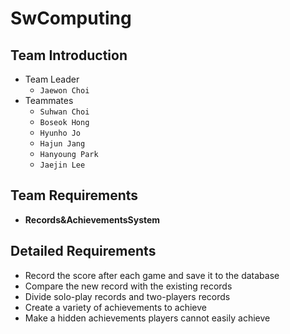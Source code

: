 # SwComputing
## Team Introduction
- Team Leader
    - `Jaewon Choi`
- Teammates
    - `Suhwan Choi`
    - `Boseok Hong`
    - `Hyunho Jo`
    - `Hajun Jang`
    - `Hanyoung Park`
    - `Jaejin Lee`
## Team Requirements
* **Records&AchievementsSystem**
    
## Detailed Requirements
- Record the score after each game and save it to the database
- Compare the new record with the existing records
- Divide solo-play records and two-players records
- Create a variety of achievements to achieve
- Make a hidden achievements players cannot easily achieve
